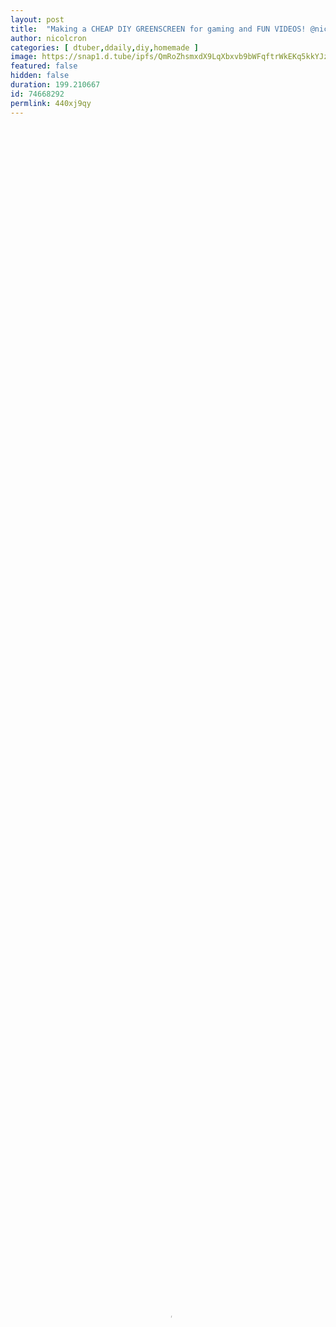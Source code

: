 ```yaml
---
layout: post
title:  "Making a CHEAP DIY GREENSCREEN for gaming and FUN VIDEOS! @nicolcron DIY VLOG"
author: nicolcron
categories: [ dtuber,ddaily,diy,homemade ]
image: https://snap1.d.tube/ipfs/QmRoZhsmxdX9LqXbxvb9bWFqftrWkEKq5kkYJz1KhHQn5u
featured: false
hidden: false
duration: 199.210667
id: 74668292
permlink: 440xj9qy
---
```

    
<video poster="https://snap1.d.tube/ipfs/QmRoZhsmxdX9LqXbxvb9bWFqftrWkEKq5kkYJz1KhHQn5u" autoplay="" id="player_html5_api" class="vjs-tech" style="width: 100%; height: 100%;" tabindex="-1" src="https://video.dtube.top/ipfs/QmS18c7q9asGAYzPF9a3iCFdA7PhYAxs7nRYogxtdXymfT"></video>

Greetings DTubers and steemians! **Today is the day!**
I feel its essential to see the gamers reaction when recording/streaming gameplay, so I finally made my crappy homemade greenscreen!
I really want to get my gaming videos looking better and an invisible background for my 'face cam' seems the next logical step (I need a mic next!).

As usual this is a 'bodge job' (an English term for a poorly executed work), but thats the way I like it! =)

I used... 
1 X White card
1 X Green paint
1 X Paint brush

Let me know if you have any tips and advice for a new 'greenscreener' and if you want to see me in space or underwater next! Hahahaha!

Thanks for watching and I hope you have a lovely day!!

LOVE is all
@nicolcron 
x